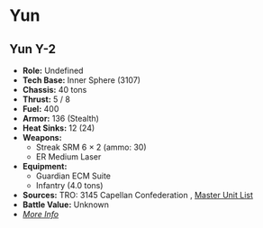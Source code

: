 # Yun 

## Yun Y-2 

- **Role:** Undefined 
- **Tech Base:** Inner Sphere (3107) 
- **Chassis:** 40 tons 
- **Thrust:** 5 / 8 
- **Fuel:** 400 
- **Armor:** 136 (Stealth) 
- **Heat Sinks:** 12 (24) 
- **Weapons:** 
  - Streak SRM 6 × 2 (ammo: 30) 
  - ER Medium Laser 
- **Equipment:** 
  - Guardian ECM Suite 
  - Infantry (4.0 tons) 
- **Sources:** TRO: 3145 Capellan Confederation , [Master Unit List](http://masterunitlist.info/Unit/Details/6473) 
- **Battle Value:** Unknown 
- [*More Info*](yun/yun_y-2.md) 

